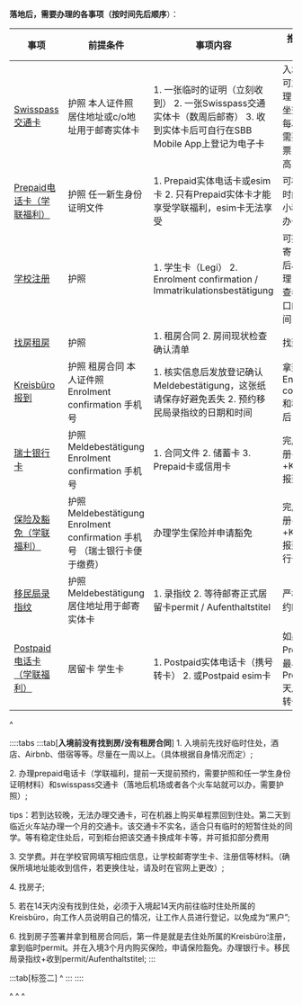 **落地后，需要办理的各事项（按时间先后顺序**）：

| 事项                                   | 前提条件                                                                   | 事项内容                                                                                     | 推荐办理时间                                        |
| ------------------------------------ | ---------------------------------------------------------------------- | ---------------------------------------------------------------------------------------- | --------------------------------------------- |
| [Swisspass交通卡](21交通票.md)             | 护照&#xA;本人证件照&#xA;居住地址或c/o地址用于邮寄实体卡                                     | 1. 一张临时的证明（立刻收到）&#xA;2\. 一张Swisspass交通实体卡（数周后邮寄）&#xA;3\. 收到实体卡后可自行在SBB Mobile App上登记为电子卡 | 入境落地后可立刻办理，便于乘坐交通&#xA;&#xA;否则每次出行都需要单独买票，费用很高 |
| [Prepaid电话卡（学联福利）](22prepaid电话卡.md)  | 护照&#xA;任一新生身份证明文件                                                      | 1. Prepaid实体电话卡或esim卡&#xA;2\. 只有Prepaid实体卡才能享受学联福利，esim卡无法享受                             | 可根据落地时间提前在小程序预约办卡时间                           |
| [学校注册](23学校注册.md)                    | 护照                                                                     | 1. 学生卡（Legi）&#xA;2\. Enrolment confirmation / Immatrikulationsbestätigung                | 可提前邮寄，或落地后尽快办理，请注意查看学校窗口的开放时间                 |
| [找房租房](24找房租房.md)                    | 护照                                                                     | 1. 租房合同&#xA;2\. 房间现状检查确认清单                                                               | 找到房后                                          |
| [Kreisbüro报到](25Kreisbüro报到.md)      | 护照&#xA;租房合同&#xA;本人证件照&#xA;Enrolment confirmation 手机号                   | 1. 核实信息后发放登记确认 Meldebestätigung，这张纸请保存好避免丢失&#xA;2\. 预约移民局录指纹的日期和时间                       | 拿到Enrolment confirmation和租房合同后                |
| [瑞士银行卡](26瑞士银行卡.md)                  | 护照&#xA;Meldebestätigung&#xA;Enrolment confirmation&#xA;手机号             | 1. 合同文件&#xA;2\. 储蓄卡&#xA;3\. Prepaid卡或信用卡                                                 | 完成学校注册+租房+Kreisbüro报到后                        |
| [保险及豁免（学联福利）](27保险及豁免.md)            | 护照&#xA;Meldebestätigung&#xA;Enrolment confirmation&#xA;手机号 （瑞士银行卡便于缴费） | 办理学生保险并申请豁免                                                                              | 完成学校注册+租房+Kreisbüro报到后+（银行卡办理后）               |
| [移民局录指纹](28移民局录指纹.md)                | 护照 Meldebestätigung&#xA;居住地址用于邮寄实体卡                                    | 1. 录指纹&#xA;2\. 等待邮寄正式居留卡permit / Aufenthaltstitel                                        | 严格遵守预约时间前往                                    |
| [Postpaid电话卡（学联福利）](22prepaid电话卡.md) | 居留卡&#xA;学生卡                                                            | 1. Postpaid实体电话卡（携号转卡）&#xA;2\. 或Postpaid esim卡                                           | 如果办理了Prepaid卡，最早在办理 Prepaid 30天后可携号转卡         |

^

::::tabs
:::tab[**入境前没有找到房/没有租房合同**]
1\. 入境前先找好临时住处，酒店、Airbnb、借宿等等。尽量在一周以上。（具体根据自身情况而定）;

2\. 办理prepaid电话卡（学联福利，提前一天提前预约，需要护照和任一学生身份证明材料）和swisspass交通卡（落地后机场或者各个火车站就可以办，需要护照）;

tips：若到达较晚，无法办理交通卡，可在机器上购买单程票回到住处。第二天到临近火车站办理一个月的交通卡。该交通卡不实名，适合只有临时的短暂住处的同学。等有稳定住处后，可到柜台把该交通卡换成年卡等，并可抵扣部分费用

3\. 交学费。并在学校官网填写相应信息，让学校邮寄学生卡、注册信等材料。（确保所填地址能收到信件，若更换住址，请及时在官网上更改）;

4\. 找房子;

5\. 若在14天内没有找到住处，必须于入境起14天内前往临时住处所属的Kreisbüro，向工作人员说明自己的情况，让工作人员进行登记，以免成为“黑户”;

6\. 找到房子签署并拿到租房合同后，第一件是就是去住处所属的Kreisbüro注册，拿到临时permit。并在入境3个月内购买保险，申请保险豁免。办理银行卡。移民局录指纹+收到permit/Aufenthaltstitel;
:::

:::tab[标签二]
^
:::
::::

^
^
^
